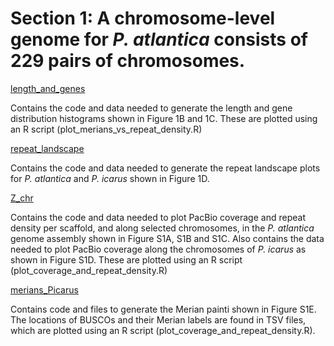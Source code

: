 # Section 1: A chromosome-level genome for *P. atlantica* consists of 229 pairs of chromosomes.

[length_and_genes](<https://github.com/charlottewright/P_atlantica_genome/tree/main/1_genome/length_and_genes>)

Contains the code and data needed to generate the length and gene distribution histograms shown in Figure 1B and 1C. These are plotted using an R script (plot_merians_vs_repeat_density.R)

[repeat_landscape](<https://github.com/charlottewright/P_atlantica_genome/tree/main/1_genome/repeat_landscape>)

Contains the code and data needed to generate the repeat landscape plots for *P. atlantica* and *P. icarus* shown in Figure 1D.

[Z_chr](<https://github.com/charlottewright/P_atlantica_genome/tree/main/1_genome/Z_chr>)

Contains the code and data needed to plot PacBio coverage and repeat density per scaffold, and along selected chromosomes, in the *P. atlantica* genome assembly shown in Figure S1A, S1B and S1C. Also contains the data needed to plot PacBio coverage along the chromosomes of *P. icarus* as shown in Figure S1D. These are plotted using an R script (plot_coverage_and_repeat_density.R)

[merians_Picarus](<https://github.com/charlottewright/P_atlantica_genome/tree/main/1_genome/merians_Picarus>)

Contains code and files to generate the Merian painti shown in Figure S1E. The locations of BUSCOs and their Merian labels are found in TSV files, which are plotted using an R script (plot_coverage_and_repeat_density.R).


